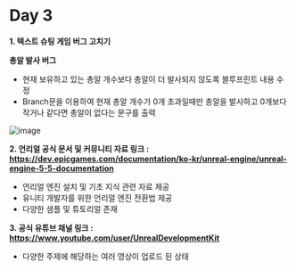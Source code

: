 # Day 3
**1. 텍스트 슈팅 게임 버그 고치기**    
   
**총알 발사 버그**

- 현재 보유하고 있는 총알 개수보다 총알이 더 발사되지 않도록 블루프린트 내용 수정
- Branch문을 이용하여 현재 총알 개수가 0개 초과일때만 총알을 발사하고 0개보다 작거나 같다면 총알이 없다는 문구를 출력

![image](https://github.com/user-attachments/assets/640cb5ad-2326-47b0-a7b1-d07c1c649aaa)


**2. 언리얼 공식 문서 및 커뮤니티 자료 링크 : https://dev.epicgames.com/documentation/ko-kr/unreal-engine/unreal-engine-5-5-documentation**   

- 언리얼 엔진 설치 및 기초 지식 관련 자료 제공
- 유니티 개발자를 위한 언리얼 엔진 전환법 제공
- 다양한 샘플 및 튜토리얼 존재

**3. 공식 유튜브 채널 링크 : https://www.youtube.com/user/UnrealDevelopmentKit**

- 다양한 주제에 해당하는 여러 영상이 업로드 된 상태
